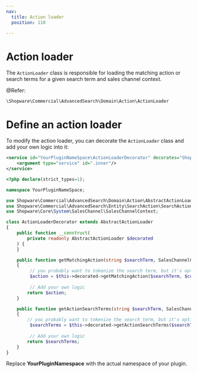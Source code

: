 ```yaml
---
nav:
  title: Action loader
  position: 110

---
```


# Action loader

The `ActionLoader` class is responsible for loading the matching action or search terms for a given search term and sales channel context.

@Refer:

`\Shopware\Commercial\AdvancedSearch\Domain\Action\ActionLoader`

# Define an action loader

To modify the action loader, you can decorate the `ActionLoader` class and add your own logic into it:

```xml
<service id="YourPluginNameSpace\ActionLoaderDecorator" decorates="Shopware\Commercial\AdvancedSearch\Domain\Action\ActionLoader">
    <argument type="service" id=".inner"/>
</service>
```

```php
<?php declare(strict_types=1);

namespace YourPluginNameSpace;

use Shopware\Commercial\AdvancedSearch\Domain\Action\AbstractActionLoader;
use Shopware\Commercial\AdvancedSearch\Entity\SearchAction\SearchActionEntity;
use Shopware\Core\System\SalesChannel\SalesChannelContext;

class ActionLoaderDecorator extends AbstractActionLoader
{
    public function __construct(
        private readonly AbstractActionLoader $decorated
    ) {
    }

    public function getMatchingAction(string $searchTerm, SalesChannelContext $context): ?SearchActionEntity
    {
         // you probably want to tokenize the search term, but it's optional
         $action = $this->decorated->getMatchingAction($searchTerm, $context);
         
         // Add your own logic
        return $action;
    }

    public function getActionSearchTerms(string $searchTerm, SalesChannelContext $context): array
    {
        // you probably want to tokenize the search term, but it's optional
         $searchTerms = $this->decorated->getActionSearchTerms($searchTerm, $context);
         
         // Add your own logic
        return $searchTerms;
    }
}
```

Replace **YourPluginNamespace** with the actual namespace of your plugin.
